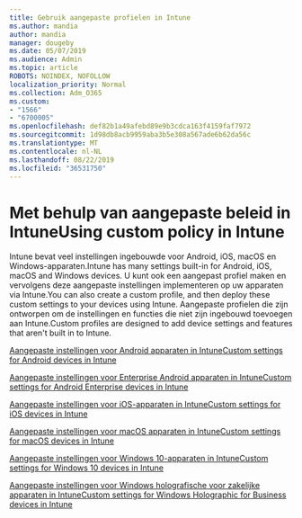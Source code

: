 ```yaml
---
title: Gebruik aangepaste profielen in Intune
ms.author: mandia
author: mandia
manager: dougeby
ms.date: 05/07/2019
ms.audience: Admin
ms.topic: article
ROBOTS: NOINDEX, NOFOLLOW
localization_priority: Normal
ms.collection: Adm_O365
ms.custom:
- "1566"
- "6700005"
ms.openlocfilehash: def82b1a49afebd89e9b3cdca163f4159faf7972
ms.sourcegitcommit: 1d98db8acb9959aba3b5e308a567ade6b62da56c
ms.translationtype: MT
ms.contentlocale: nl-NL
ms.lasthandoff: 08/22/2019
ms.locfileid: "36531750"
---
```

# <a name="using-custom-policy-in-intune"></a><span data-ttu-id="f4672-102">Met behulp van aangepaste beleid in Intune</span><span class="sxs-lookup"><span data-stu-id="f4672-102">Using custom policy in Intune</span></span>

<span data-ttu-id="f4672-103">Intune bevat veel instellingen ingebouwde voor Android, iOS, macOS en Windows-apparaten.</span><span class="sxs-lookup"><span data-stu-id="f4672-103">Intune has many settings built-in for Android, iOS, macOS and Windows devices.</span></span> <span data-ttu-id="f4672-104">U kunt ook een aangepast profiel maken en vervolgens deze aangepaste instellingen implementeren op uw apparaten via Intune.</span><span class="sxs-lookup"><span data-stu-id="f4672-104">You can also create a custom profile, and then deploy these custom settings to your devices using Intune.</span></span> <span data-ttu-id="f4672-105">Aangepaste profielen die zijn ontworpen om de instellingen en functies die niet zijn ingebouwd toevoegen aan Intune.</span><span class="sxs-lookup"><span data-stu-id="f4672-105">Custom profiles are designed to add device settings and features that aren't built in to Intune.</span></span>

[<span data-ttu-id="f4672-106">Aangepaste instellingen voor Android apparaten in Intune</span><span class="sxs-lookup"><span data-stu-id="f4672-106">Custom settings for Android devices in Intune</span></span>](https://docs.microsoft.com/intune/custom-settings-android)

[<span data-ttu-id="f4672-107">Aangepaste instellingen voor Enterprise Android apparaten in Intune</span><span class="sxs-lookup"><span data-stu-id="f4672-107">Custom settings for Android Enterprise devices in Intune</span></span>](https://docs.microsoft.com/intune/custom-settings-android-for-work)

[<span data-ttu-id="f4672-108">Aangepaste instellingen voor iOS-apparaten in Intune</span><span class="sxs-lookup"><span data-stu-id="f4672-108">Custom settings for iOS devices in Intune</span></span>](https://docs.microsoft.com/intune/custom-settings-ios)

[<span data-ttu-id="f4672-109">Aangepaste instellingen voor macOS apparaten in Intune</span><span class="sxs-lookup"><span data-stu-id="f4672-109">Custom settings for macOS devices in Intune</span></span>](https://docs.microsoft.com/intune/custom-settings-macos)

[<span data-ttu-id="f4672-110">Aangepaste instellingen voor Windows 10-apparaten in Intune</span><span class="sxs-lookup"><span data-stu-id="f4672-110">Custom settings for Windows 10 devices in Intune</span></span>](https://docs.microsoft.com/intune/custom-settings-windows-10)

[<span data-ttu-id="f4672-111">Aangepaste instellingen voor Windows holografische voor zakelijke apparaten in Intune</span><span class="sxs-lookup"><span data-stu-id="f4672-111">Custom settings for Windows Holographic for Business devices in Intune</span></span>](https://docs.microsoft.com/intune/custom-settings-windows-holographic)